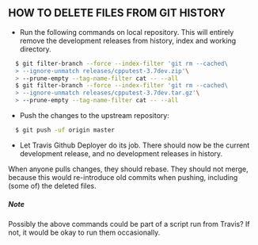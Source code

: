 HOW TO DELETE FILES FROM GIT HISTORY
------------------------------------

* Run the following commands on local repository. This will entirely remove the development releases from history, index and working directory.
````bash
  $ git filter-branch --force --index-filter 'git rm --cached\
  > --ignore-unmatch releases/cpputest-3.7dev.zip'\
  > --prune-empty --tag-name-filter cat -- --all
  $ git filter-branch --force --index-filter 'git rm --cached\
  > --ignore-unmatch releases/cpputest-3.7dev.tar.gz'\
  > --prune-empty --tag-name-filter cat -- --all
````
* Push the changes to the upstream repository:
````bash
  $ git push -uf origin master
````
* Let Travis Github Deployer do its job. There should now be the current development release, and no development releases in history.

When anyone pulls changes, they should rebase. They should not merge, because this would re-introduce old commits when pushing, including (some of) the deleted files.

##### Note
Possibly the above commands could be part of a script run from Travis? If not, it would be okay to run them occasionally.
